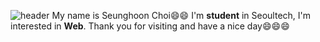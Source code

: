 ![header](https://capsule-render.vercel.app/api?type=waving&color=_a3dcbe_height=200&section=header&text=Seunghoon%20Choi&fontSize=32)
My name is Seunghoon Choi:smile::smile:
I'm **student** in Seoultech, I'm interested in **Web**.
Thank you for visiting and have a nice day:smile::smile::smile: